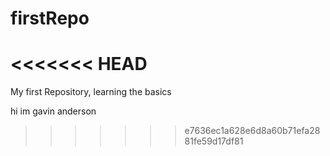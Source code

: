 # firstRepo
<<<<<<< HEAD
=======
My first Repository, learning the basics

hi im gavin anderson
>>>>>>> e7636ec1a628e6d8a60b71efa2881fe59d17df81
